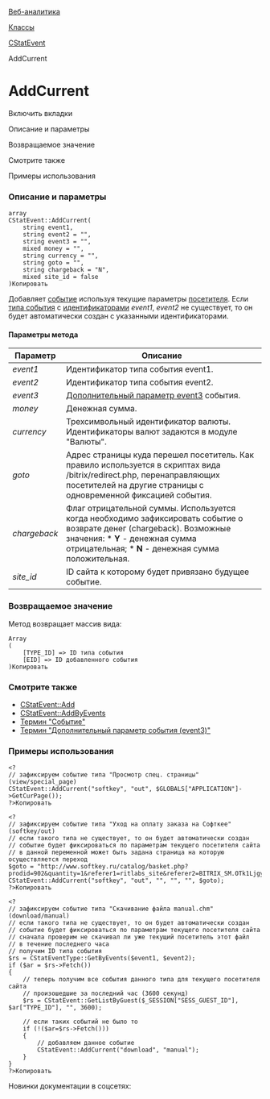 [Веб-аналитика](/api_help/statistic/index.php)

[Классы](/api_help/statistic/classes/index.php)

[CStatEvent](/api_help/statistic/classes/cstatevent/index.php)

AddCurrent

AddCurrent
==========

Включить вкладки

Описание и параметры

Возвращаемое значение

Смотрите также

Примеры использования

### Описание и параметры

```
array
CStatEvent::AddCurrent(
	string event1,
	string event2 = "",
	string event3 = "",
	mixed money = "",
	string currency = "",
	string goto = "",
	string chargeback = "N",
	mixed site_id = false
)Копировать
```

Добавляет [событие](/api_help/statistic/terms.php#event) используя текущие параметры [посетителя](/api_help/statistic/terms.php#guest). Если [типа события](/api_help/statistic/terms.php#event_type) с [идентификаторами](/api_help/statistic/terms.php#event_type_id) *event1*, *event2* не существует, то он будет автоматически создан с указанными идентификаторами.

#### Параметры метода

| Параметр | Описание |
| --- | --- |
| *event1* | Идентификатор типа события event1. |
| *event2* | Идентификатор типа события event2. |
| *event3* | [Дополнительный параметр event3](/api_help/statistic/terms.php#event3) события. |
| *money* | Денежная сумма. |
| *currency* | Трехсимвольный идентификатор валюты. Идентификаторы валют задаются в модуле "Валюты". |
| *goto* | Адрес страницы куда перешел посетитель. Как правило используется в скриптах вида /bitrix/redirect.php, перенаправляющих посетителей на другие страницы с одновременной фиксацией события. |
| *chargeback* | Флаг отрицательной суммы. Используется когда необходимо зафиксировать событие о возврате денег (chargeback). Возможные значения:  * **Y** - денежная сумма отрицательная; * **N** - денежная сумма положительная. |
| *site\_id* | ID сайта к которому будет привязано будущее событие. |

### Возвращаемое значение

Метод возвращает массив вида:

```
Array
(
	[TYPE_ID] => ID типа события
	[EID] => ID добавленного события
)Копировать
```

### Смотрите также

* [CStatEvent::Add](/api_help/statistic/classes/cstatevent/add.php)
* [CStatEvent::AddByEvents](/api_help/statistic/classes/cstatevent/addbyevents.php)
* [Термин "Событие"](/api_help/statistic/terms.php#event)
* [Термин "Дополнительный параметр события (event3)"](/api_help/statistic/terms.php#event3)

### Примеры использования

```
<?
// зафиксируем событие типа "Просмотр спец. страницы" (view/special_page)
CStatEvent::AddCurrent("softkey", "out", $GLOBALS["APPLICATION"]->GetCurPage());
?>Копировать
```

```
<?
// зафиксируем событие типа "Уход на оплату заказа на Софткее" (softkey/out)
// если такого типа не существует, то он будет автоматически создан
// событие будет фиксироваться по параметрам текущего посетителя сайта
// в данной переменной может быть задана страница на которую осуществляется переход
$goto = "http://www.softkey.ru/catalog/basket.php?prodid=902&quantity=1&referer1=ritlabs_site&referer2=BITRIX_SM.OTk1LjgyLk4wLjI1Lk4ucnU%3D";
CStatEvent::AddCurrent("softkey", "out", "", "", "", $goto);
?>Копировать
```

```
<?
// зафиксируем событие типа "Скачивание файла manual.chm" (download/manual)
// если такого типа не существует, то он будет автоматически создан
// событие будет фиксироваться по параметрам текущего посетителя сайта
// сначала проверим не скачивал ли уже текущий посетитель этот файл
// в течение последнего часа
// получим ID типа события
$rs = CStatEventType::GetByEvents($event1, $event2);
if ($ar = $rs->Fetch())
{
	// теперь получим все события данного типа для текущего посетителя сайта
	// произошедшие за последний час (3600 секунд)
	$rs = CStatEvent::GetListByGuest($_SESSION["SESS_GUEST_ID"], $ar["TYPE_ID"], "", 3600);
    
	// если таких событий не было то
	if (!($ar=$rs->Fetch()))
	{
		// добавляем данное событие
		CStatEvent::AddCurrent("download", "manual");
	}
}
?>Копировать
```

Новинки документации в соцсетях: